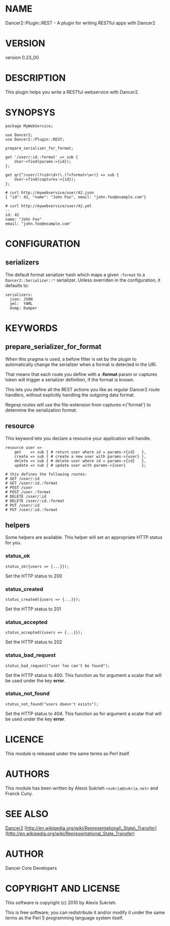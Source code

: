 # NAME

Dancer2::Plugin::REST - A plugin for writing RESTful apps with Dancer2

# VERSION

version 0.23\_00

# DESCRIPTION

This plugin helps you write a RESTful webservice with Dancer2.

# SYNOPSYS

    package MyWebService;

    use Dancer2;
    use Dancer2::Plugin::REST;

    prepare_serializer_for_format;

    get '/user/:id.:format' => sub {
        User->find(params->{id});
    };

    get qr{^/user/(?<id>\d+)\.(?<format>\w+)} => sub {
        User->find(captures->{id});
    };

    # curl http://mywebservice/user/42.json
    { "id": 42, "name": "John Foo", email: "john.foo@example.com"}

    # curl http://mywebservice/user/42.yml
    --
    id: 42
    name: "John Foo"
    email: "john.foo@example.com"

# CONFIGURATION

## serializers

The default format serializer hash which maps a given `:format` to 
a `Dancer2::Serializer::*` serializer. Unless overriden in the 
configuration, it defaults to:

    serializers:
      json: JSON
      yml:  YAML
      dump: Dumper

# KEYWORDS

## prepare\_serializer\_for\_format

When this pragma is used, a before filter is set by the plugin to automatically
change the serializer when a format is detected in the URI.

That means that each route you define with a **:format** param or captures token 
will trigger a serializer definition, if the format is known.

This lets you define all the REST actions you like as regular Dancer2 route
handlers, without explicitly handling the outgoing data format.

Regexp routes will use the file-extension from captures->{'format'} to determine
the serialization format.

## resource

This keyword lets you declare a resource your application will handle.

    resource user =>
        get    => sub { # return user where id = params->{id}   },
        create => sub { # create a new user with params->{user} },
        delete => sub { # delete user where id = params->{id}   },
        update => sub { # update user with params->{user}       };

    # this defines the following routes:
    # GET /user/:id
    # GET /user/:id.:format
    # POST /user
    # POST /user.:format
    # DELETE /user/:id
    # DELETE /user/:id.:format
    # PUT /user/:id
    # PUT /user/:id.:format

## helpers

Some helpers are available. This helper will set an appropriate HTTP status for you.

### status\_ok

    status_ok({users => {...}});

Set the HTTP status to 200

### status\_created

    status_created({users => {...}});

Set the HTTP status to 201

### status\_accepted

    status_accepted({users => {...}});

Set the HTTP status to 202

### status\_bad\_request

    status_bad_request("user foo can't be found");

Set the HTTP status to 400. This function as for argument a scalar that will be used under the key **error**.

### status\_not\_found

    status_not_found("users doesn't exists");

Set the HTTP status to 404. This function as for argument a scalar that will be used under the key **error**.

# LICENCE

This module is released under the same terms as Perl itself.

# AUTHORS

This module has been written by Alexis Sukrieh `<sukria@sukria.net>` and Franck
Cuny.

# SEE ALSO

[Dancer2](https://metacpan.org/pod/Dancer2) [http://en.wikipedia.org/wiki/Representational\_State\_Transfer](http://en.wikipedia.org/wiki/Representational_State_Transfer)

# AUTHOR

Dancer Core Developers

# COPYRIGHT AND LICENSE

This software is copyright (c) 2010 by Alexis Sukrieh.

This is free software; you can redistribute it and/or modify it under
the same terms as the Perl 5 programming language system itself.

